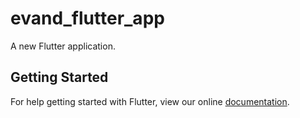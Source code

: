 # evand_flutter_app

A new Flutter application.

## Getting Started

For help getting started with Flutter, view our online
[documentation](https://flutter.io/).
